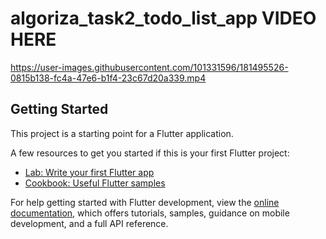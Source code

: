 # algoriza_task2_todo_list_app    VIDEO HERE 


https://user-images.githubusercontent.com/101331596/181495526-0815b138-fc4a-47e6-b1f4-23c67d20a339.mp4



## Getting Started

This project is a starting point for a Flutter application.

A few resources to get you started if this is your first Flutter project:

- [Lab: Write your first Flutter app](https://docs.flutter.dev/get-started/codelab)
- [Cookbook: Useful Flutter samples](https://docs.flutter.dev/cookbook)

For help getting started with Flutter development, view the
[online documentation](https://docs.flutter.dev/), which offers tutorials,
samples, guidance on mobile development, and a full API reference.

